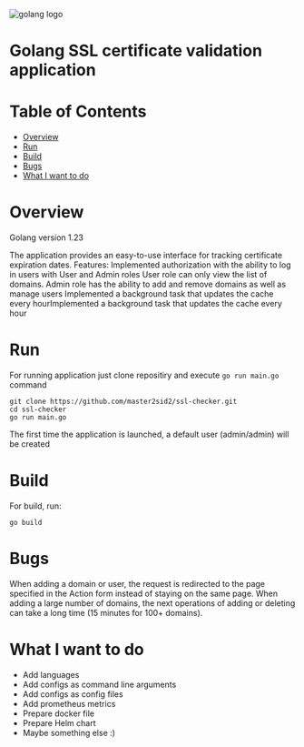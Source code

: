 ![golang logo](https://go.dev/blog/go-brand/Go-Logo/PNG/Go-Logo_LightBlue.png)

# Golang SSL certificate validation application

# Table of Contents

- [Overview](#overview)
- [Run](#run)
- [Build](#build)
- [Bugs](#bugs)
- [What I want to do](#what-i-want-to-do)


# Overview
Golang version 1.23

The application provides an easy-to-use interface for tracking certificate expiration dates.
Features:
Implemented authorization with the ability to log in users with User and Admin roles
User role can only view the list of domains.
Admin role has the ability to add and remove domains as well as manage users
Implemented a background task that updates the cache every hourImplemented a background task that updates the cache every hour

# Run
For running application just clone repositiry and execute `go run main.go` command
```$bash
git clone https://github.com/master2sid2/ssl-checker.git
cd ssl-checker
go run main.go
```
The first time the application is launched, a default user (admin/admin) will be created

# Build
For build, run:
```$bash
go build
```

# Bugs
When adding a domain or user, the request is redirected to the page specified in the Action form instead of staying on the same page.
When adding a large number of domains, the next operations of adding or deleting can take a long time (15 minutes for 100+ domains).

# What I want to do
* Add languages
* Add configs as command line arguments
* Add configs as config files
* Add prometheus metrics
* Prepare docker file
* Prepare Helm chart
* Maybe something else :)
